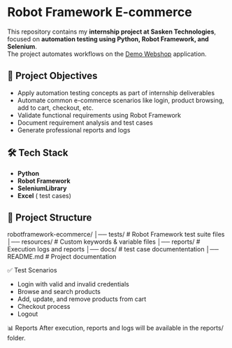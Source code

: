 # Robot Framework E-commerce

This repository contains my **internship project at Sasken Technologies**, focused on **automation testing using Python, Robot Framework, and Selenium**.  
The project automates workflows on the [Demo Webshop](https://demowebshop.tricentis.com/) application.

## 📌 Project Objectives
- Apply automation testing concepts as part of internship deliverables
- Automate common e-commerce scenarios like login, product browsing, add to cart, checkout, etc.
- Validate functional requirements using Robot Framework
- Document requirement analysis and test cases
- Generate professional reports and logs

## 🛠️ Tech Stack
- **Python**
- **Robot Framework**
- **SeleniumLibrary**
- **Excel** ( test cases)

## 📂 Project Structure
robotframework-ecommerce/
│── tests/ # Robot Framework test suite files
│── resources/ # Custom keywords & variable files
│── reports/ # Execution logs and reports
│── docs/ # test case documententation
│── README.md # Project documentation

✅ Test Scenarios
- Login with valid and invalid credentials
- Browse and search products
- Add, update, and remove products from cart
- Checkout process
- Logout

📊 Reports
After execution, reports and logs will be available in the reports/ folder.




